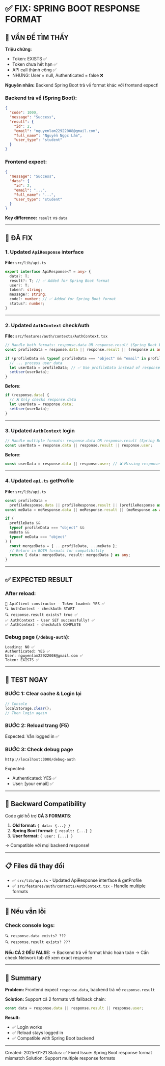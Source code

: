 # ✅ FIX: SPRING BOOT RESPONSE FORMAT

## 🎯 VẤN ĐỀ TÌM THẤY

**Triệu chứng:**

- Token: EXISTS ✅
- Token chưa hết hạn ✅
- API call thành công ✅
- NHƯNG: User = null, Authenticated = false ❌

**Nguyên nhân:**
Backend Spring Boot trả về format khác với frontend expect!

### Backend trả về (Spring Boot):

```json
{
  "code": 1000,
  "message": "Success",
  "result": {
    "id": 2,
    "email": "nguyenlam22922008@gmail.com",
    "full_name": "Nguyễn Ngọc Lâm",
    "user_type": "student"
  }
}
```

### Frontend expect:

```json
{
  "message": "Success",
  "data": {
    "id": 2,
    "email": "...",
    "full_name": "...",
    "user_type": "student"
  }
}
```

**Key difference:** `result` vs `data`

---

## 🔧 ĐÃ FIX

### 1. Updated `ApiResponse` interface

**File:** `src/lib/api.ts`

```typescript
export interface ApiResponse<T = any> {
  data?: T;
  result?: T; // ✅ Added for Spring Boot format
  user?: T;
  token?: string;
  message?: string;
  code?: number; // ✅ Added for Spring Boot format
  status?: number;
}
```

---

### 2. Updated `AuthContext` checkAuth

**File:** `src/features/auth/contexts/AuthContext.tsx`

```typescript
// Handle both formats: response.data OR response.result (Spring Boot backend)
const profileData = response.data || response.result || (response as any);

if (profileData && typeof profileData === "object" && "email" in profileData) {
  // ... process user data
  let userData = profileData; // ✅ Use profileData instead of response.data
  setUser(userData);
}
```

**Before:**

```typescript
if (response.data) {
  // ❌ Only checks response.data
  let userData = response.data;
  setUser(userData);
}
```

---

### 3. Updated `AuthContext` login

```typescript
// Handle multiple formats: response.data OR response.result (Spring Boot) OR response.user
const userData = response.data || response.result || response.user;
```

**Before:**

```typescript
const userData = response.data || response.user; // ❌ Missing response.result
```

---

### 4. Updated `api.ts` getProfile

**File:** `src/lib/api.ts`

```typescript
const profileData =
  profileResponse.data || profileResponse.result || (profileResponse as any);
const meData = meResponse.data || meResponse.result || (meResponse as any);

if (
  profileData &&
  typeof profileData === "object" &&
  meData &&
  typeof meData === "object"
) {
  const mergedData = { ...profileData, ...meData };
  // Return in BOTH formats for compatibility
  return { data: mergedData, result: mergedData } as any;
}
```

---

## ✅ EXPECTED RESULT

### After reload:

```
🔧 ApiClient constructor - Token loaded: YES ✅
🔍 AuthContext - checkAuth START
🔍 response.result exists? true ✅
✅ AuthContext - User SET successfully! ✅
✅ AuthContext - checkAuth COMPLETE
```

### Debug page (`/debug-auth`):

```
Loading: NO ✅
Authenticated: YES ✅
User: nguyenlam22922008@gmail.com ✅
Token: EXISTS ✅
```

---

## 🧪 TEST NGAY

### BƯỚC 1: Clear cache & Login lại

```javascript
// Console
localStorage.clear();
// Then login again
```

### BƯỚC 2: Reload trang (F5)

Expected: Vẫn logged in ✅

### BƯỚC 3: Check debug page

```
http://localhost:3000/debug-auth
```

Expected:

- Authenticated: YES ✅
- User: [your email] ✅

---

## 🎯 Backward Compatibility

Code giờ hỗ trợ **CẢ 3 FORMATS**:

1. **Old format:** `{ data: {...} }`
2. **Spring Boot format:** `{ result: {...} }`
3. **User format:** `{ user: {...} }`

→ Compatible với mọi backend response!

---

## 📋 Files đã thay đổi

- ✅ `src/lib/api.ts` - Updated ApiResponse interface & getProfile
- ✅ `src/features/auth/contexts/AuthContext.tsx` - Handle multiple formats

---

## 🐛 Nếu vẫn lỗi

### Check console logs:

```
🔍 response.data exists? ???
🔍 response.result exists? ???
```

**Nếu CẢ 2 ĐỀU FALSE:**
→ Backend trả về format khác hoàn toàn
→ Cần check Network tab để xem exact response

---

## 🎉 Summary

**Problem:** Frontend expect `response.data`, backend trả về `response.result`

**Solution:** Support cả 2 formats với fallback chain:

```typescript
const data = response.data || response.result || response.user;
```

**Result:**

- ✅ Login works
- ✅ Reload stays logged in
- ✅ Compatible with Spring Boot backend

---

Created: 2025-01-21
Status: ✅ Fixed
Issue: Spring Boot response format mismatch
Solution: Support multiple response formats
